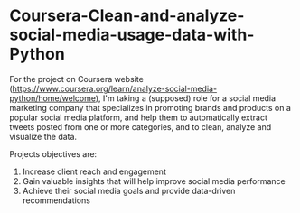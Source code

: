 # Coursera-Clean-and-analyze-social-media-usage-data-with-Python
For the project on Coursera website (https://www.coursera.org/learn/analyze-social-media-python/home/welcome), I'm taking a (supposed) role for a social media marketing company that specializes in promoting brands and products on a popular social media platform, and help them to automatically extract tweets posted from one or more categories, and to clean, analyze and visualize the data. 

Projects objectives are:
1. Increase client reach and engagement
2. Gain valuable insights that will help improve social media performance
3. Achieve their social media goals and provide data-driven recommendations
